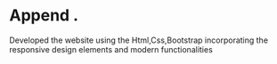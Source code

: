 # Append .
Developed the website using the Html,Css,Bootstrap incorporating the responsive design elements and modern functionalities
